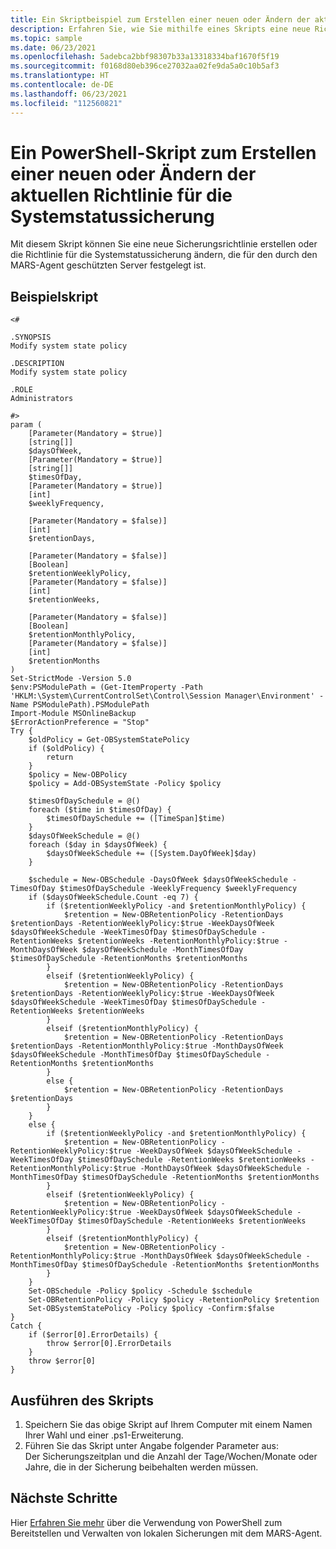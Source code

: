 ```yaml
---
title: Ein Skriptbeispiel zum Erstellen einer neuen oder Ändern der aktuellen Richtlinie für die Systemstatussicherung
description: Erfahren Sie, wie Sie mithilfe eines Skripts eine neue Richtlinie für die Systemstatussicherung erstellen oder eine aktuelle ändern können.
ms.topic: sample
ms.date: 06/23/2021
ms.openlocfilehash: 5adebca2bbf98307b33a13318334baf1670f5f19
ms.sourcegitcommit: f0168d80eb396ce27032aa02fe9da5a0c10b5af3
ms.translationtype: HT
ms.contentlocale: de-DE
ms.lasthandoff: 06/23/2021
ms.locfileid: "112560821"
---
```

#  <a name="powershell-script-to-create-a-new-or-modify-the-current-system-state-backup-policy"></a>Ein PowerShell-Skript zum Erstellen einer neuen oder Ändern der aktuellen Richtlinie für die Systemstatussicherung

Mit diesem Skript können Sie eine neue Sicherungsrichtlinie erstellen oder die Richtlinie für die Systemstatussicherung ändern, die für den durch den MARS-Agent geschützten Server festgelegt ist.

## <a name="sample-script"></a>Beispielskript

```azurepowershell
<#

.SYNOPSIS
Modify system state policy

.DESCRIPTION
Modify system state policy

.ROLE
Administrators

#>
param (
    [Parameter(Mandatory = $true)]
    [string[]]
    $daysOfWeek,
    [Parameter(Mandatory = $true)]
    [string[]]
    $timesOfDay,
    [Parameter(Mandatory = $true)]
    [int]
    $weeklyFrequency,

    [Parameter(Mandatory = $false)]
    [int]
    $retentionDays,

    [Parameter(Mandatory = $false)]
    [Boolean]
    $retentionWeeklyPolicy,
    [Parameter(Mandatory = $false)]
    [int]
    $retentionWeeks,

    [Parameter(Mandatory = $false)]
    [Boolean]
    $retentionMonthlyPolicy,
    [Parameter(Mandatory = $false)]
    [int]
    $retentionMonths
)
Set-StrictMode -Version 5.0
$env:PSModulePath = (Get-ItemProperty -Path 'HKLM:\System\CurrentControlSet\Control\Session Manager\Environment' -Name PSModulePath).PSModulePath
Import-Module MSOnlineBackup
$ErrorActionPreference = "Stop"
Try {
    $oldPolicy = Get-OBSystemStatePolicy
    if ($oldPolicy) {
        return
    }
    $policy = New-OBPolicy
    $policy = Add-OBSystemState -Policy $policy

    $timesOfDaySchedule = @()
    foreach ($time in $timesOfDay) {
        $timesOfDaySchedule += ([TimeSpan]$time)
    }
    $daysOfWeekSchedule = @()
    foreach ($day in $daysOfWeek) {
        $daysOfWeekSchedule += ([System.DayOfWeek]$day)
    }

    $schedule = New-OBSchedule -DaysOfWeek $daysOfWeekSchedule -TimesOfDay $timesOfDaySchedule -WeeklyFrequency $weeklyFrequency
    if ($daysOfWeekSchedule.Count -eq 7) {
        if ($retentionWeeklyPolicy -and $retentionMonthlyPolicy) {
            $retention = New-OBRetentionPolicy -RetentionDays $retentionDays -RetentionWeeklyPolicy:$true -WeekDaysOfWeek $daysOfWeekSchedule -WeekTimesOfDay $timesOfDaySchedule -RetentionWeeks $retentionWeeks -RetentionMonthlyPolicy:$true -MonthDaysOfWeek $daysOfWeekSchedule -MonthTimesOfDay $timesOfDaySchedule -RetentionMonths $retentionMonths
        }
        elseif ($retentionWeeklyPolicy) {
            $retention = New-OBRetentionPolicy -RetentionDays $retentionDays -RetentionWeeklyPolicy:$true -WeekDaysOfWeek $daysOfWeekSchedule -WeekTimesOfDay $timesOfDaySchedule -RetentionWeeks $retentionWeeks
        }
        elseif ($retentionMonthlyPolicy) {
            $retention = New-OBRetentionPolicy -RetentionDays $retentionDays -RetentionMonthlyPolicy:$true -MonthDaysOfWeek $daysOfWeekSchedule -MonthTimesOfDay $timesOfDaySchedule -RetentionMonths $retentionMonths
        }
        else {
            $retention = New-OBRetentionPolicy -RetentionDays $retentionDays
        }
    }
    else {
        if ($retentionWeeklyPolicy -and $retentionMonthlyPolicy) {
            $retention = New-OBRetentionPolicy -RetentionWeeklyPolicy:$true -WeekDaysOfWeek $daysOfWeekSchedule -WeekTimesOfDay $timesOfDaySchedule -RetentionWeeks $retentionWeeks -RetentionMonthlyPolicy:$true -MonthDaysOfWeek $daysOfWeekSchedule -MonthTimesOfDay $timesOfDaySchedule -RetentionMonths $retentionMonths
        }
        elseif ($retentionWeeklyPolicy) {
            $retention = New-OBRetentionPolicy -RetentionWeeklyPolicy:$true -WeekDaysOfWeek $daysOfWeekSchedule -WeekTimesOfDay $timesOfDaySchedule -RetentionWeeks $retentionWeeks
        }
        elseif ($retentionMonthlyPolicy) {
            $retention = New-OBRetentionPolicy -RetentionMonthlyPolicy:$true -MonthDaysOfWeek $daysOfWeekSchedule -MonthTimesOfDay $timesOfDaySchedule -RetentionMonths $retentionMonths
        }
    }
    Set-OBSchedule -Policy $policy -Schedule $schedule
    Set-OBRetentionPolicy -Policy $policy -RetentionPolicy $retention
    Set-OBSystemStatePolicy -Policy $policy -Confirm:$false
}
Catch {
    if ($error[0].ErrorDetails) {
        throw $error[0].ErrorDetails
    }
    throw $error[0]
}

```

## <a name="how-to-execute-the-script"></a>Ausführen des Skripts

1. Speichern Sie das obige Skript auf Ihrem Computer mit einem Namen Ihrer Wahl und einer .ps1-Erweiterung.
1. Führen Sie das Skript unter Angabe folgender Parameter aus: <br> Der Sicherungszeitplan und die Anzahl der Tage/Wochen/Monate oder Jahre, die in der Sicherung beibehalten werden müssen.

## <a name="next-steps"></a>Nächste Schritte

Hier [Erfahren Sie mehr](../backup-client-automation.md) über die Verwendung von PowerShell zum Bereitstellen und Verwalten von lokalen Sicherungen mit dem MARS-Agent.